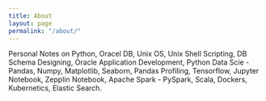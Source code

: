 ```yaml
---
title: About
layout: page
permalink: "/about/"
---
```


Personal Notes on Python, Oracel DB, Unix OS, Unix Shell Scripting, DB Schema Designing, Oracle Application Development, Python Data Scie - Pandas, Numpy, Matplotlib, Seaborn, Pandas Profiling, Tensorflow, Jupyter Notebook, Zepplin Notebook, Apache Spark - PySpark, Scala, Dockers, Kubernetics, Elastic Search.